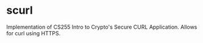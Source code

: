 # scurl

Implementation of CS255 Intro to Crypto's Secure CURL Application. Allows for curl using HTTPS.
